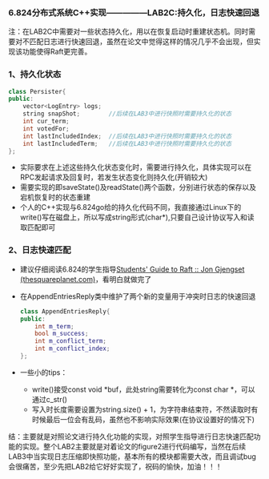 ### 6.824分布式系统C++实现—————LAB2C:持久化，日志快速回退

注：在LAB2C中需要对一些状态持久化，用以在恢复启动时重建状态机。同时需要对不匹配日志进行快速回退，虽然在论文中觉得这样的情况几乎不会出现，但实现该功能使得Raft更完善。



### 1、持久化状态

```c++
class Persister{
public:
    vector<LogEntry> logs;
    string snapShot;		//后续在LAB3中进行快照时需要持久化的状态
    int cur_term;
    int votedFor;
    int lastIncludedIndex;	//后续在LAB3中进行快照时需要持久化的状态
    int lastIncludedTerm;	//后续在LAB3中进行快照时需要持久化的状态
};
```

- 实际要求在上述这些持久化状态变化时，需要进行持久化，具体实现可以在RPC发起请求及回复时，若发生状态变化则持久化(开销较大)
- 需要实现的即saveState()及readState()两个函数，分别进行状态的保存以及宕机恢复时的状态重建
- 个人的C++实现与6.824go给的持久化代码不同，我直接通过Linux下的write()写在磁盘上，所以写成string形式(char*),只要自己设计协议写入和读取匹配即可



### 2、日志快速匹配

- 建议仔细阅读6.824的学生指导[Students' Guide to Raft :: Jon Gjengset (thesquareplanet.com)](https://thesquareplanet.com/blog/students-guide-to-raft/#an-aside-on-optimizations)，看明白就做完了

- 在AppendEntriesReply类中维护了两个新的变量用于冲突时日志的快速回退

  ```c++
  class AppendEntriesReply{
  public:
      int m_term;
      bool m_success;
      int m_conflict_term;
      int m_conflict_index;
  };
  ```

- 一些小的tips：
  - write()接受const  void *buf，此处string需要转化为const char *，可以通过c_str()
  - 写入时长度需要设置为string.size() + 1，为字符串结束符，不然读取时有时候最后一位会有乱码，虽然也不影响实际效果(在协议设置好的情况下)



结：主要就是对照论文进行持久化功能的实现，对照学生指导进行日志快速匹配功能的实现。整个LAB2主要就是对着论文的figure2进行代码编写，当然在后续LAB3中当实现日志压缩即快照功能，基本所有的模块都需要大改，而且调试bug会很痛苦，至少先把LAB2给它好好实现了，祝码的愉快，加油！！！